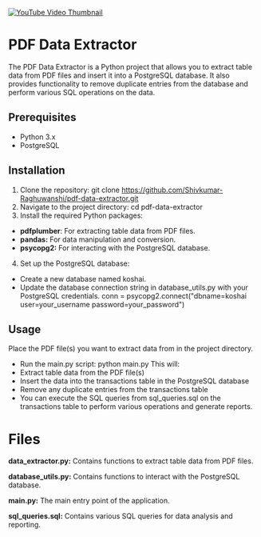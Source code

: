 
[![YouTube Video Thumbnail](https://img.youtube.com/vi/pkbzKx2h1u0/maxresdefault.jpg)](https://www.youtube.com/watch?v=pkbzKx2h1u0)


# PDF Data Extractor

The PDF Data Extractor is a Python project that allows you to extract table data from PDF files and insert it into a PostgreSQL database. It also provides functionality to remove duplicate entries from the database and perform various SQL operations on the data.

## Prerequisites

- Python 3.x
- PostgreSQL

## Installation

1. Clone the repository:
  git clone https://github.com/Shivkumar-Raghuwanshi/pdf-data-extractor.git
2. Navigate to the project directory: cd pdf-data-extractor
3. Install the required Python packages:
- **pdfplumber**: For extracting table data from PDF files.
- **pandas:** For data manipulation and conversion.
- **psycopg2:** For interacting with the PostgreSQL database.
  

4. Set up the PostgreSQL database:
- Create a new database named koshai.
- Update the database connection string in database_utils.py with your PostgreSQL credentials.
conn = psycopg2.connect("dbname=koshai user=your_username password=your_password")

## Usage
Place the PDF file(s) you want to extract data from in the project directory.
- Run the main.py script: python main.py
This will:
- Extract table data from the PDF file(s)
- Insert the data into the transactions table in the PostgreSQL database
- Remove any duplicate entries from the transactions table
- You can execute the SQL queries from sql_queries.sql on the transactions table to perform various operations and generate reports.

# Files
**data_extractor.py:** Contains functions to extract table data from PDF files.

**database_utils.py:** Contains functions to interact with the PostgreSQL database.

**main.py:** The main entry point of the application.

**sql_queries.sql:** Contains various SQL queries for data analysis and reporting.


